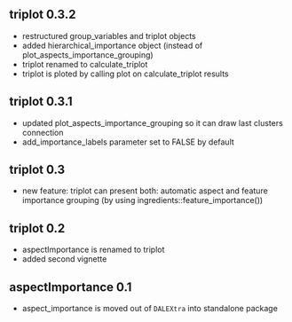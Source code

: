 triplot 0.3.2
----------------------------------------------------------------
* restructured group_variables and triplot objects
* added hierarchical_importance object (instead of 
plot_aspects_importance_grouping)
* triplot renamed to calculate_triplot
* triplot is ploted by calling plot on calculate_triplot results


triplot 0.3.1
----------------------------------------------------------------
* updated plot_aspects_importance_grouping so it can draw last clusters 
connection
* add_importance_labels parameter set to FALSE by default


triplot 0.3
----------------------------------------------------------------
* new feature: triplot can present both: automatic aspect and feature importance 
grouping (by using ingredients::feature_importance())


triplot 0.2
----------------------------------------------------------------
* aspectImportance is renamed to triplot 
* added second vignette


aspectImportance 0.1
----------------------------------------------------------------
* aspect_importance is moved out of `DALEXtra` into standalone package
